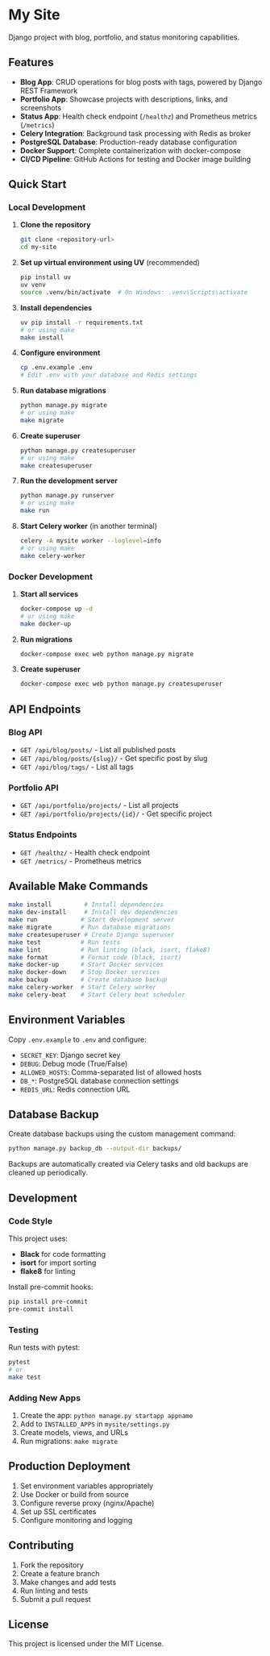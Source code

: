 # My Site

Django project with blog, portfolio, and status monitoring capabilities.

## Features

- **Blog App**: CRUD operations for blog posts with tags, powered by Django REST Framework
- **Portfolio App**: Showcase projects with descriptions, links, and screenshots
- **Status App**: Health check endpoint (`/healthz`) and Prometheus metrics (`/metrics`)
- **Celery Integration**: Background task processing with Redis as broker
- **PostgreSQL Database**: Production-ready database configuration
- **Docker Support**: Complete containerization with docker-compose
- **CI/CD Pipeline**: GitHub Actions for testing and Docker image building

## Quick Start

### Local Development

1. **Clone the repository**
   ```bash
   git clone <repository-url>
   cd my-site
   ```

2. **Set up virtual environment using UV** (recommended)
   ```bash
   pip install uv
   uv venv
   source .venv/bin/activate  # On Windows: .venv\Scripts\activate
   ```

3. **Install dependencies**
   ```bash
   uv pip install -r requirements.txt
   # or using make
   make install
   ```

4. **Configure environment**
   ```bash
   cp .env.example .env
   # Edit .env with your database and Redis settings
   ```

5. **Run database migrations**
   ```bash
   python manage.py migrate
   # or using make
   make migrate
   ```

6. **Create superuser**
   ```bash
   python manage.py createsuperuser
   # or using make
   make createsuperuser
   ```

7. **Run the development server**
   ```bash
   python manage.py runserver
   # or using make
   make run
   ```

8. **Start Celery worker** (in another terminal)
   ```bash
   celery -A mysite worker --loglevel=info
   # or using make
   make celery-worker
   ```

### Docker Development

1. **Start all services**
   ```bash
   docker-compose up -d
   # or using make
   make docker-up
   ```

2. **Run migrations**
   ```bash
   docker-compose exec web python manage.py migrate
   ```

3. **Create superuser**
   ```bash
   docker-compose exec web python manage.py createsuperuser
   ```

## API Endpoints

### Blog API
- `GET /api/blog/posts/` - List all published posts
- `GET /api/blog/posts/{slug}/` - Get specific post by slug
- `GET /api/blog/tags/` - List all tags

### Portfolio API
- `GET /api/portfolio/projects/` - List all projects
- `GET /api/portfolio/projects/{id}/` - Get specific project

### Status Endpoints
- `GET /healthz/` - Health check endpoint
- `GET /metrics/` - Prometheus metrics

## Available Make Commands

```bash
make install         # Install dependencies
make dev-install     # Install dev dependencies
make run            # Start development server
make migrate        # Run database migrations
make createsuperuser # Create Django superuser
make test           # Run tests
make lint           # Run linting (black, isort, flake8)
make format         # Format code (black, isort)
make docker-up      # Start Docker services
make docker-down    # Stop Docker services
make backup         # Create database backup
make celery-worker  # Start Celery worker
make celery-beat    # Start Celery beat scheduler
```

## Environment Variables

Copy `.env.example` to `.env` and configure:

- `SECRET_KEY`: Django secret key
- `DEBUG`: Debug mode (True/False)
- `ALLOWED_HOSTS`: Comma-separated list of allowed hosts
- `DB_*`: PostgreSQL database connection settings
- `REDIS_URL`: Redis connection URL

## Database Backup

Create database backups using the custom management command:

```bash
python manage.py backup_db --output-dir backups/
```

Backups are automatically created via Celery tasks and old backups are cleaned up periodically.

## Development

### Code Style

This project uses:
- **Black** for code formatting
- **isort** for import sorting  
- **flake8** for linting

Install pre-commit hooks:
```bash
pip install pre-commit
pre-commit install
```

### Testing

Run tests with pytest:
```bash
pytest
# or
make test
```

### Adding New Apps

1. Create the app: `python manage.py startapp appname`
2. Add to `INSTALLED_APPS` in `mysite/settings.py`
3. Create models, views, and URLs
4. Run migrations: `make migrate`

## Production Deployment

1. Set environment variables appropriately
2. Use Docker or build from source
3. Configure reverse proxy (nginx/Apache)
4. Set up SSL certificates
5. Configure monitoring and logging

## Contributing

1. Fork the repository
2. Create a feature branch
3. Make changes and add tests
4. Run linting and tests
5. Submit a pull request

## License

This project is licensed under the MIT License.